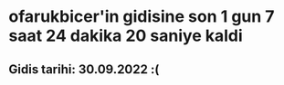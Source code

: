 # ofarukbicer'in gidisine son 1 gun 7 saat 24 dakika 20 saniye kaldi

## Gidis tarihi: 30.09.2022 :(